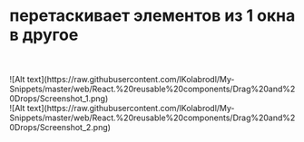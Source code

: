 # перетаскивает элементов из 1 окна в другое
<br>
<br>
![Alt text](https://raw.githubusercontent.com/lKolabrodl/My-Snippets/master/web/React.%20reusable%20components/Drag%20and%20Drops/Screenshot_1.png)
<br>
![Alt text](https://raw.githubusercontent.com/lKolabrodl/My-Snippets/master/web/React.%20reusable%20components/Drag%20and%20Drops/Screenshot_2.png)
